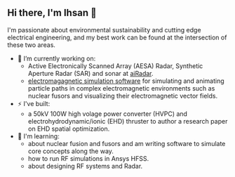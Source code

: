 ## Hi there, I'm Ihsan 👋

I'm passionate about environmental sustainability and cutting edge electrical engineering, and my best work can be found at the intersection of these two areas.  

- 🔭 I’m currently working on:  
  - Active Electronically Scanned Array (AESA) Radar, Synthetic Aperture Radar (SAR) and sonar at [aiRadar](https://airadar.com).  
  - [electromagagnetic simulation software](https://github.com/ihsan-sa/Lorentz-Solver-V2) for simulating and animating particle paths in complex electromagnetic environments such as nuclear fusors and visualizing their electromagnetic vector fields.  
- ⚡ I've built:
  - a 50kV 100W high volage power converter (HVPC) and electrohydrodynamic/ionic (EHD) thruster to author a research paper on EHD spatial optimization.
- 🌱 I'm learning:
  - about nuclear fusion and fusors and am writing software to simulate core concepts along the way.
  - how to run RF simulations in Ansys HFSS.
  - about designing RF systems and Radar.


<!--
**ihsan-sa/ihsan-sa** is a ✨ _special_ ✨ repository because its `README.md` (this file) appears on your GitHub profile.

Here are some ideas to get you started:

- 🔭 I’m currently working on ...
- 🌱 I’m currently learning ...
- 👯 I’m looking to collaborate on ...
- 🤔 I’m looking for help with ...
- 💬 Ask me about ...
- 📫 How to reach me: ...
- 😄 Pronouns: ...
- ⚡ Fun fact: ...
-->
